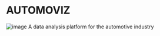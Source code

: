 # AUTOMOVIZ
![image](https://user-images.githubusercontent.com/76656963/169405368-56a2c14f-d20f-43f6-bdde-f7e45f257916.png)
A data analysis platform for the automotive industry
